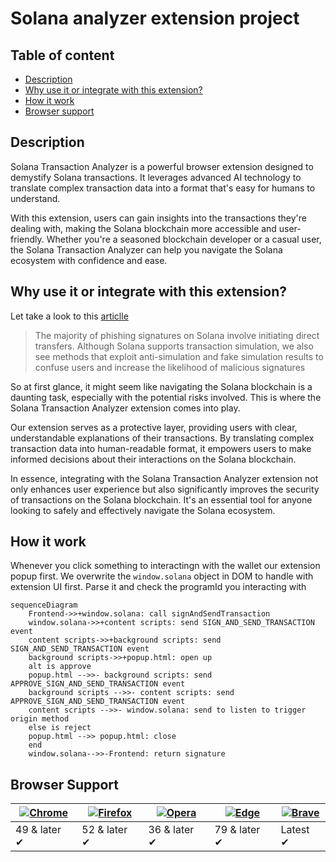 # Solana analyzer extension project

## Table of content
-   [Description](#Description)
-   [Why use it or integrate with this extension?](#why-use-it-or-integrate-with-this-extension)
-   [How it work](#how-it-work)
-   [Browser support](#browser-support)

## Description

Solana Transaction Analyzer is a powerful browser extension designed to demystify Solana transactions. It leverages advanced AI technology to translate complex transaction data into a format that's easy for humans to understand. 

With this extension, users can gain insights into the transactions they're dealing with, making the Solana blockchain more accessible and user-friendly. Whether you're a seasoned blockchain developer or a casual user, the Solana Transaction Analyzer can help you navigate the Solana ecosystem with confidence and ease.

## Why use it or integrate with this extension?

Let take a look to this [articlle](https://coinmarketcap.com/community/articles/65a5949bae1c9a56633910b3/) 


> The majority of phishing signatures on Solana involve initiating direct transfers. Although Solana supports transaction simulation, we also see methods that exploit anti-simulation and fake simulation results to confuse users and increase the likelihood of malicious signatures

So at first glance, it might seem like navigating the Solana blockchain is a daunting task, especially with the potential risks involved. This is where the Solana Transaction Analyzer extension comes into play.

Our extension serves as a protective layer, providing users with clear, understandable explanations of their transactions. By translating complex transaction data into human-readable format, it empowers users to make informed decisions about their interactions on the Solana blockchain. 

In essence, integrating with the Solana Transaction Analyzer extension not only enhances user experience but also significantly improves the security of transactions on the Solana blockchain. It's an essential tool for anyone looking to safely and effectively navigate the Solana ecosystem.

## How it work

Whenever you click something to interactingn with the wallet our extension popup first. We overwrite the `window.solana` object in DOM to handle with extension UI first. Parse it and check the programId you interacting with

```mermaid
sequenceDiagram
    Frontend->>+window.solana: call signAndSendTransaction
    window.solana->>+content scripts: send SIGN_AND_SEND_TRANSACTION event
    content scripts->>+background scripts: send SIGN_AND_SEND_TRANSACTION event
    background scripts->>+popup.html: open up
    alt is approve
    popup.html -->>- background scripts: send APPROVE_SIGN_AND_SEND_TRANSACTION event
    background scripts -->>- content scripts: send APPROVE_SIGN_AND_SEND_TRANSACTION event
    content scripts -->>- window.solana: send to listen to trigger origin method
    else is reject
    popup.html -->> popup.html: close
    end
    window.solana-->>-Frontend: return signature
```


## Browser Support

| [![Chrome](https://raw.github.com/alrra/browser-logos/master/src/chrome/chrome_48x48.png)](/) | [![Firefox](https://raw.github.com/alrra/browser-logos/master/src/firefox/firefox_48x48.png)](/) | [![Opera](https://raw.github.com/alrra/browser-logos/master/src/opera/opera_48x48.png)](/) | [![Edge](https://raw.github.com/alrra/browser-logos/master/src/edge/edge_48x48.png)](/) | [![Brave](https://raw.github.com/alrra/browser-logos/master/src/brave/brave_48x48.png)](/) |
| --------------------------------------------------------------------------------------------- | ------------------------------------------------------------------------------------------------ | ------------------------------------------------------------------------------------------ | --------------------------------------------------------------------------------------- | ------------------------------------------------------------------------------------------ |
| 49 & later ✔                                                                                  | 52 & later ✔                                                                                     | 36 & later ✔                                                                               | 79 & later ✔                                                                            | Latest ✔                                                                                   |
